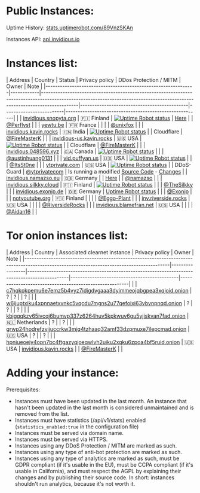 # Public Instances:

Uptime History: [stats.uptimerobot.com/89VnzSKAn](https://stats.uptimerobot.com/89VnzSKAn)

Instances API: [api.invidious.io](https://instances.invidious.io)

# Instances list:

| Address                                                      | Country    | Status                                                                                                                                                                    | Privacy policy                              | DDos Protection / MITM  | Owner                                                  | Note                                                                                                                                                 |
|--------------------------------------------------------------|------------|---------------------------------------------------------------------------------------------------------------------------------------------------------------------------|---------------------------------------------|-------------------------|--------------------------------------------------------|                                                                                                                                                      |
| [invidious.snopyta.org](https://invidious.snopyta.org)       | 🇫🇮 Finland | [![Uptime Robot status](https://img.shields.io/uptimerobot/status/m783898765-2a4efa67aa8d1c7be6b1dd9d)](https://status.unixfox.eu/783898765)                              | [Here](https://snopyta.org/privacy_policy) |                         | [@Perflyst](https://github.com/Perflyst)               |                                                                                                                                                      |
| [yewtu.be](https://yewtu.be)                                 | 🇫🇷 France  |                                                                                                                                                                           |                                             |                         | [@unixfox](https://github.com/unixfox)                 |                                                                                                                                                      |
| [invidious.kavin.rocks](https://invidious.kavin.rocks)       | 🇮🇳 India   | [![Uptime Robot status](https://img.shields.io/uptimerobot/status/m786132664-f9fa738fba1c4dc2f7364f71)](https://status.kavin.rocks/786132664)                             |                                             | Cloudflare              | [@FireMasterK](https://github.com/FireMasterK)         |                                                                                                                                                      |
| [invidious-us.kavin.rocks](https://invidious-us.kavin.rocks) | 🇺🇸 USA     | [![Uptime Robot status](https://img.shields.io/uptimerobot/status/m788216947-f3f63d30899a10dbe9a0338a)](https://status.kavin.rocks/788216947)                             |                                             | Cloudflare              | [@FireMasterK](https://github.com/FireMasterK)         |                                                                                                                                                      |
| [invidious.048596.xyz](https://invidious.048596.xyz)         | 🇨🇦 Canada  | [![Uptime Robot status](https://img.shields.io/uptimerobot/status/m786792286-b5894e4e11c42b8332375076)](https://status.048596.xyz/786792286)                              |                                             |                         | [@austinhuang0131](https://github.com/austinhuang0131) |                                                                                                                                                      |
| [vid.puffyan.us](https://vid.puffyan.us)                     | 🇺🇸 USA     | [![Uptime Robot status](https://img.shields.io/uptimerobot/status/m786947233-1131c3f67b9a20621b1926d3)](https://stats.uptimerobot.com/n7A08HGVl6/786947233)               |                                             |                         | [@ItsSt0ne](https://github.com/ItsSt0ne)               |                                                                                                                                                      |
| [ytprivate.com](https://ytprivate.com)                       | 🇺🇸 USA     | [![Uptime Robot status](https://img.shields.io/uptimerobot/status/m786947505-2a50cf3262906bb28c6cf8fc)](https://status.ytprivate.com/786947505)                           |                                             | DDoS-Guard              | [@ytprivatecom](https://github.com/ytprivatecom)       | Is running a modified [Source Code](https://github.com/ytprivatecom/invidious) - [Changes](https://github.com/ytprivatecom/invidious#source-changes) |
| [invidious.namazso.eu](https://invidious.namazso.eu)         | 🇩🇪 Germany |                                                                                                                                                                           | [Here](https://namazso.eu/privacy.html)     |                         | [@namazso](https://github.com/namazso)                 |                                                                                                                                                      |
| [invidious.silkky.cloud](https://invidious.silkky.cloud)     | 🇫🇮 Finland | [![Uptime Robot status](https://img.shields.io/uptimerobot/status/m787784614-79d1acc4b425d1ed813fc793)](https://status.silkky.cloud/787784614)                            |                                             |                         | [@TheSilkky](https://github.com/TheSilkky)             |                                                                                                                                                      |
| [invidious.exonip.de](https://invidious.exonip.de)           | 🇩🇪 Germany | [Uptime Robot status](https://status.exonip.de/)                                                                                                                          |                                             |                         | [@Exonip](https://github.com/Exonip)                   |                                                                                                                                                      |
| [notyoutube.org](https://notyoutube.org)                     | 🇫🇮 Finland |                                                                                                                                                                           |                                             |                         | [@Eggo-Plant](https://github.com/Eggo-Plant)           |                                                                                                                                                      |
| [inv.riverside.rocks](https://inv.riverside.rocks)           | 🇺🇸 USA     |                                                                                                                                                                           |                                             |                         | [@RiversideRocks](https://github.com/RiversideRocks)   |                                                                                                                                                      |
| [invidious.blamefran.net](https://invidious.blamefran.net)   | 🇺🇸 USA     |                                                                                                                                                                           |                                             |                         | [@Aidan16](https://github.com/Aidan16)                 |                                                                                                                                                      |


# Tor onion instances list:

| Address                                                                                                                                  | Country         | Associated clearnet instance                                                                  | Privacy policy                              | Owner                                                  | Note                                                                                                                                                 |
|------------------------------------------------------------------------------------------------------------------------------------------|-----------------|-----------------------------------------------------------------------------------------------|---------------------------------------------|--------------------------------------------------------|                                                                                                                                                      |
| [c7hqkpkpemu6e7emz5b4vyz7idjgdvgaaa3dyimmeojqbgpea3xqjoid.onion](http://c7hqkpkpemu6e7emz5b4vyz7idjgdvgaaa3dyimmeojqbgpea3xqjoid.onion)  | ?               | ?                                                                                             |                                             | ?                                                      |                                                                                                                                                      |
| [w6ijuptxiku4xpnnaetxvnkc5vqcdu7mgns2u77qefoixi63vbvnpnqd.onion](http://w6ijuptxiku4xpnnaetxvnkc5vqcdu7mgns2u77qefoixi63vbvnpnqd.onion)  | ?               | ?                                                                                             |                                             | ?                                                      |                                                                                                                                                      |
| [kbjggqkzv65ivcqj6bumvp337z6264huv5kpkwuv6gu5yjiskvan7fad.onion](http://kbjggqkzv65ivcqj6bumvp337z6264huv5kpkwuv6gu5yjiskvan7fad.onion)  | 🇳🇱 Netherlands  | ?                                                                                             |                                             | ?                                                      |                                                                                                                                                      |
| [grwp24hodrefzvjjuccrkw3mjq4tzhaaq32amf33dzpmuxe7ilepcmad.onion](http://grwp24hodrefzvjjuccrkw3mjq4tzhaaq32amf33dzpmuxe7ilepcmad.onion)  | 🇺🇸 USA          | ?                                                                                             |                                             | ?                                                      |                                                                                                                                                      |
| [hpniueoejy4opn7bc4ftgazyqjoeqwlvh2uiku2xqku6zpoa4bf5ruid.onion](http://hpniueoejy4opn7bc4ftgazyqjoeqwlvh2uiku2xqku6zpoa4bf5ruid.onion)  | 🇺🇸 USA          | [invidious.kavin.rocks](https://invidious.kavin.rocks)                                        |                                             | [@FireMasterK](https://github.com/FireMasterK)         |                                                                                                                                                      |


# Adding your instance:

Prerequisites:

- Instances must have been updated in the last month. An instance that hasn't been updated in the last month is considered unmaintained and is removed from the list.
- Instances must have statistics (/api/v1/stats) enabled (`statistics_enabled:true` in the configuration file)
- Instances must be served via domain name.
- Instances must be served via HTTPS.
- Instances using any DDoS Protection / MITM are marked as such.
- Instances using any type of anti-bot protection are marked as such.
- Instances using any type of analytics are marked as such, must be GDPR compliant (if it's usable in the EU), must be CCPA compliant (if it's usable in California), and must respect the AGPL by explaining their changes and by publishing their source code. In short: instances shouldn't run analytics, because it's not worth it.
